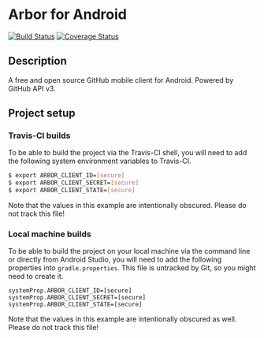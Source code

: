 # Arbor for Android

[![Build Status](https://travis-ci.org/ToastedSnackBar/arbor-android.svg?branch=master)](https://travis-ci.org/ToastedSnackBar/arbor-android) [![Coverage Status](https://coveralls.io/repos/ToastedSnackBar/arbor-android/badge.svg?branch=master&service=github)](https://coveralls.io/github/ToastedSnackBar/arbor-android?branch=master)

## Description

A free and open source GitHub mobile client for Android. Powered by GitHub API v3.

## Project setup

### Travis-CI builds

To be able to build the project via the Travis-CI shell, you will need to add the following system environment variables to Travis-CI.

```bash
$ export ARBOR_CLIENT_ID=[secure]
$ export ARBOR_CLIENT_SECRET=[secure]
$ export ARBOR_CLIENT_STATE=[secure]
```

Note that the values in this example are intentionally obscured. Please do not track this file!

### Local machine builds

To be able to build the project on your local machine via the command line or directly from Android Studio, you will need to add the following properties into `gradle.properties`. This file is untracked by Git, so you might need to create it.

```properties
systemProp.ARBOR_CLIENT_ID=[secure]
systemProp.ARBOR_CLIENT_SECRET=[secure]
systemProp.ARBOR_CLIENT_STATE=[secure]
```

Note that the values in this example are intentionally obscured as well. Please do not track this file!
